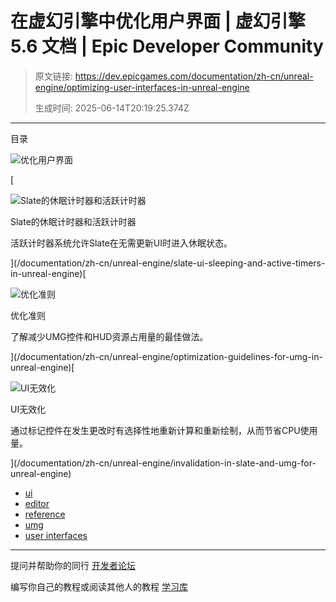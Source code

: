 # 在虚幻引擎中优化用户界面 | 虚幻引擎 5.6 文档 | Epic Developer Community

> 原文链接: https://dev.epicgames.com/documentation/zh-cn/unreal-engine/optimizing-user-interfaces-in-unreal-engine
> 
> 生成时间: 2025-06-14T20:19:25.374Z

---

目录

![优化用户界面](https://dev.epicgames.com/community/api/documentation/image/ad4f474c-4917-4daf-a875-3ed3370df247?resizing_type=fill&width=1920&height=335)

[

![Slate的休眠计时器和活跃计时器](https://d1iv7db44yhgxn.cloudfront.net/documentation/images/8efa37a8-8a03-4b81-a567-6e318b2c2436/placeholder_topic.png)

Slate的休眠计时器和活跃计时器

活跃计时器系统允许Slate在无需更新UI时进入休眠状态。





](/documentation/zh-cn/unreal-engine/slate-ui-sleeping-and-active-timers-in-unreal-engine)[

![优化准则](https://d1iv7db44yhgxn.cloudfront.net/documentation/images/5ed7e8dc-4364-4b31-858e-605d8b0bcf91/placeholder_topic.png)

优化准则

了解减少UMG控件和HUD资源占用量的最佳做法。





](/documentation/zh-cn/unreal-engine/optimization-guidelines-for-umg-in-unreal-engine)[

![UI无效化](https://d1iv7db44yhgxn.cloudfront.net/documentation/images/7bce77e7-baf2-4d74-a601-d121cce3c64d/placeholder_topic.png)

UI无效化

通过标记控件在发生更改时有选择性地重新计算和重新绘制，从而节省CPU使用量。





](/documentation/zh-cn/unreal-engine/invalidation-in-slate-and-umg-for-unreal-engine)

-   [ui](https://dev.epicgames.com/community/search?query=ui)
-   [editor](https://dev.epicgames.com/community/search?query=editor)
-   [reference](https://dev.epicgames.com/community/search?query=reference)
-   [umg](https://dev.epicgames.com/community/search?query=umg)
-   [user interfaces](https://dev.epicgames.com/community/search?query=user%20interfaces)

* * *

提问并帮助你的同行 [开发者论坛](https://forums.unrealengine.com/categories?tag=unreal-engine)

编写你自己的教程或阅读其他人的教程 [学习库](https://dev.epicgames.com/community/unreal-engine/learning)
